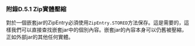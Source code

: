 ### 附錄D.5.1 Zip實體壓縮

對於一個嵌套jar的ZipEntry必須使用`ZipEntry.STORED`方法保存。這是需要的，這樣我們可以直接查找嵌套jar中的個別內容。嵌套jar的內容本身可以仍舊被壓縮，正如外部jar的其他任何實體。
